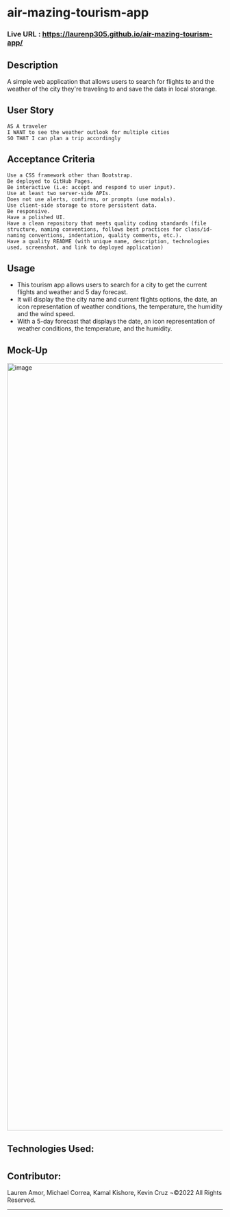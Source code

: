 # air-mazing-tourism-app
### Live URL : https://laurenp305.github.io/air-mazing-tourism-app/

## Description
A simple web application that allows users to search for flights to and the weather of the city they're traveling to and save the data in local storange.


## User Story
```
AS A traveler
I WANT to see the weather outlook for multiple cities
SO THAT I can plan a trip accordingly
```

## Acceptance Criteria
```
Use a CSS framework other than Bootstrap.
Be deployed to GitHub Pages.
Be interactive (i.e: accept and respond to user input).
Use at least two server-side APIs.
Does not use alerts, confirms, or prompts (use modals).
Use client-side storage to store persistent data.
Be responsive.
Have a polished UI.
Have a clean repository that meets quality coding standards (file structure, naming conventions, follows best practices for class/id-naming conventions, indentation, quality comments, etc.).
Have a quality README (with unique name, description, technologies used, screenshot, and link to deployed application)

```

## Usage
- This tourism app allows users to search for a city to get the current flights and weather and 5 day forecast.
- It will display the the city name and current flights options, the date, an icon representation of weather conditions, the temperature, the humidity and the wind speed.
- With a 5-day forecast that displays the date, an icon representation of weather conditions, the temperature, and the humidity.

## Mock-Up

<img width="1787" alt="image" src="https://user-images.githubusercontent.com/106932259/181672193-877473b8-86cd-4f91-b820-a6bff66dc9e6.png">


## Technologies Used:
# <link rel="stylesheet" href="https://maxcdn.bootstrapcdn.com/font-awesome/4.7.0/css/font-awesome.min.css">
# <link href="https://fonts.googleapis.com/css?family=Open+Sans:300,400,700" rel="stylesheet">
# <link rel="stylesheet" href="https://unpkg.com/bulma@0.9.0/css/bulma.min.css" />


## Contributor:
Lauren Amor, Michael Correa, Kamal Kishore, Kevin Cruz ¬©2022 All Rights Reserved.
- - -


